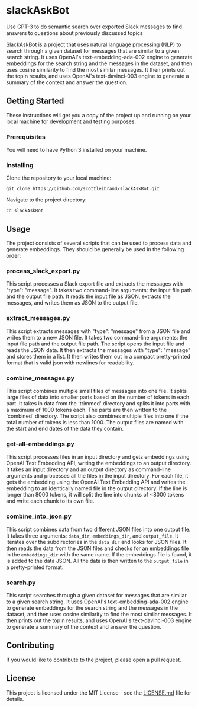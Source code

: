 # slackAskBot
Use GPT-3 to do semantic search over exported Slack messages to find answers to questions about previously discussed topics

SlackAskBot is a project that uses natural language processing (NLP) to search through a given dataset for messages that are similar to a given search string. It uses OpenAI's text-embedding-ada-002 engine to generate embeddings for the search string and the messages in the dataset, and then uses cosine similarity to find the most similar messages. It then prints out the top n results, and uses OpenAI's text-davinci-003 engine to generate a summary of the context and answer the question.

## Getting Started

These instructions will get you a copy of the project up and running on your local machine for development and testing purposes.

### Prerequisites

You will need to have Python 3 installed on your machine.

### Installing

Clone the repository to your local machine:

```
git clone https://github.com/scottleibrand/slackAskBot.git
```

Navigate to the project directory:

```
cd slackAskBot
```

## Usage

The project consists of several scripts that can be used to process data and generate embeddings.
They should be generally be used in the following order:

### process_slack_export.py

This script processes a Slack export file and extracts the messages with "type": "message". It takes two command-line arguments: the input file path and the output file path. It reads the input file as JSON, extracts the messages, and writes them as JSON to the output file.

### extract_messages.py

This script extracts messages with "type": "message" from a JSON file and writes them to a new JSON file. It takes two command-line arguments: the input file path and the output file path. The script opens the input file and reads the JSON data. It then extracts the messages with "type": "message" and stores them in a list. It then writes them out in a compact pretty-printed format that is valid json with newlines for readability.

### combine_messages.py

This script combines multiple small files of messages into one file. It splits large files of data into smaller parts based on the number of tokens in each part. It takes in data from the 'trimmed' directory and splits it into parts with a maximum of 1000 tokens each. The parts are then written to the 'combined' directory. The script also combines multiple files into one if the total number of tokens is less than 1000. The output files are named with the start and end dates of the data they contain.

### get-all-embeddings.py

This script processes files in an input directory and gets embeddings using OpenAI Text Embedding API, writing the embeddings to an output directory. It takes an input directory and an output directory as command-line arguments and processes all the files in the input directory. For each file, it gets the embedding using the OpenAI Text Embedding API and writes the embedding to an identically named file in the output directory. If the line is longer than 8000 tokens, it will split the line into chunks of <8000 tokens and write each chunk to its own file.

### combine_into_json.py

This script combines data from two different JSON files into one output file. It takes three arguments: `data_dir`, `embeddings_dir`, and `output_file`. It iterates over the subdirectories in the `data_dir` and looks for JSON files. It then reads the data from the JSON files and checks for an embeddings file in the `embeddings_dir` with the same name. If the embeddings file is found, it is added to the data JSON. All the data is then written to the `output_file` in a pretty-printed format.


### search.py

This script searches through a given dataset for messages that are similar to a given search string. It uses OpenAI's text-embedding-ada-002 engine to generate embeddings for the search string and the messages in the dataset, and then uses cosine similarity to find the most similar messages. It then prints out the top n results, and uses OpenAI's text-davinci-003 engine to generate a summary of the context and answer the question.

## Contributing

If you would like to contribute to the project, please open a pull request.

## License

This project is licensed under the MIT License - see the [LICENSE.md](LICENSE.md) file for details.